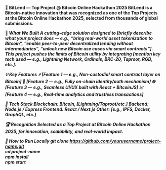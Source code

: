 <strong>🚀 BitLend — Top Project @ Bitcoin Online Hackathon 2025<strong>
BitLend is a Bitcoin-native innovation that was recognized as one of the Top Projects at the Bitcoin Online Hackathon 2025, selected from thousands of global submissions.


🧠 <b><i>What We Built<i><b>
A cutting-edge solution designed to [briefly describe what your project does — e.g., “bring real-world asset tokenization to Bitcoin”, “enable peer-to-peer decentralized lending without intermediaries”, “unlock new Bitcoin use cases via smart contracts”].
This project pushes the limits of Bitcoin utility by integrating [mention key tech used — e.g., Lightning Network, Ordinals, BRC-20, Taproot, RGB, etc.].

💡 <b><i>Key Features<i><b>
⚡ [Feature 1 — e.g., Non-custodial smart contract layer on Bitcoin]
🔐 [Feature 2 — e.g., Fully on-chain identity/auth mechanism]
🌐 [Feature 3 — e.g., Seamless UI/UX built with React + BitcoinJS]
📈 [Feature 4 — e.g., Real-time analytics and trustless transactions]

🔧 <b><i>Tech Stack<i><b>
Blockchain: Bitcoin, [Lightning/Taproot/etc.]
Backend: Node.js / Express
Frontend: React / Next.js
Other: [e.g., IPFS, Docker, GraphQL, etc.]

🏆 Recognition
Selected as a Top Project at Bitcoin Online Hackathon 2025, for innovation, scalability, and real-world impact.





🚧 How to Run Locally
git clone https://github.com/yourusername/project-name.git  
cd project-name  
npm install  
npm start

